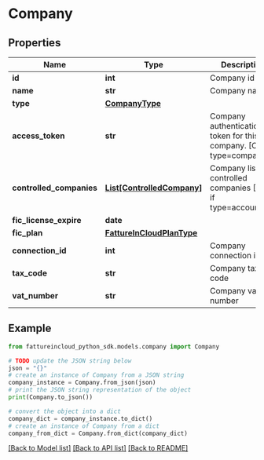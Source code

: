 # Company


## Properties

Name | Type | Description | Notes
------------ | ------------- | ------------- | -------------
**id** | **int** | Company id | [optional] 
**name** | **str** | Company name | [optional] 
**type** | [**CompanyType**](CompanyType.md) |  | [optional] 
**access_token** | **str** | Company authentication token for this company. [Only if type&#x3D;company] | [optional] 
**controlled_companies** | [**List[ControlledCompany]**](ControlledCompany.md) | Company list of controlled companies [Only if type&#x3D;accountant] | [optional] 
**fic_license_expire** | **date** |  | [optional] 
**fic_plan** | [**FattureInCloudPlanType**](FattureInCloudPlanType.md) |  | [optional] 
**connection_id** | **int** | Company connection id | [optional] 
**tax_code** | **str** | Company tax code | [optional] 
**vat_number** | **str** | Company vat number | [optional] 

## Example

```python
from fattureincloud_python_sdk.models.company import Company

# TODO update the JSON string below
json = "{}"
# create an instance of Company from a JSON string
company_instance = Company.from_json(json)
# print the JSON string representation of the object
print(Company.to_json())

# convert the object into a dict
company_dict = company_instance.to_dict()
# create an instance of Company from a dict
company_from_dict = Company.from_dict(company_dict)
```
[[Back to Model list]](../README.md#documentation-for-models) [[Back to API list]](../README.md#documentation-for-api-endpoints) [[Back to README]](../README.md)


